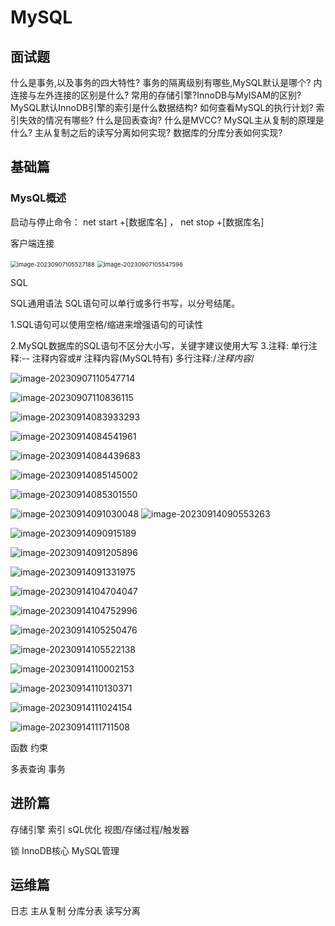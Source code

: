 # MySQL

## 面试题

什么是事务,以及事务的四大特性?
事务的隔离级别有哪些,MySQL默认是哪个?
内连接与左外连接的区别是什么?
常用的存储引擎?InnoDB与MyISAM的区别?
MySQL默认InnoDB引擎的索引是什么数据结构?
如何查看MySQL的执行计划?
索引失效的情况有哪些?
什么是回表查询?
什么是MVCC?
MySQL主从复制的原理是什么?
主从复制之后的读写分离如何实现?
数据库的分库分表如何实现?



## 基础篇

### MysQL概述

启动与停止命令： net start  +[数据库名] ， net stop  +[数据库名]

客户端连接

<img src="C:\Users\xie\AppData\Roaming\Typora\typora-user-images\image-20230907105527188.png" alt="image-20230907105527188" style="zoom: 67%;" />

<img src="C:\Users\xie\AppData\Roaming\Typora\typora-user-images\image-20230907105547596.png" alt="image-20230907105547596" style="zoom: 67%;" />





SQL

SQL通用语法
SQL语句可以单行或多行书写，以分号结尾。

1.SQL语句可以使用空格/缩进来增强语句的可读性

2.MySQL数据库的SQL语句不区分大小写，关键字建议使用大写
3.注释:
单行注释:-- 注释内容或# 注释内容(MySQL特有)
多行注释:/*注释内容*/

![image-20230907110547714](C:\Users\xie\AppData\Roaming\Typora\typora-user-images\image-20230907110547714.png)

![image-20230907110836115](C:\Users\xie\AppData\Roaming\Typora\typora-user-images\image-20230914093144252.png)

![image-20230914083933293](C:\Users\xie\AppData\Roaming\Typora\typora-user-images\image-20230914083933293.png)

![image-20230914084541961](C:\Users\xie\AppData\Roaming\Typora\typora-user-images\image-20230914084541961.png)



![image-20230914084439683](C:\Users\xie\AppData\Roaming\Typora\typora-user-images\image-20230914084439683.png)



![image-20230914085145002](C:\Users\xie\AppData\Roaming\Typora\typora-user-images\image-20230914085145002.png)

![image-20230914085301550](C:\Users\xie\AppData\Roaming\Typora\typora-user-images\image-20230914085301550.png)



![image-20230914091030048](C:\Users\xie\AppData\Roaming\Typora\typora-user-images\image-20230914091030048.png) ![image-20230914090553263](C:\Users\xie\AppData\Roaming\Typora\typora-user-images\image-20230914090553263.png)





![image-20230914090915189](C:\Users\xie\AppData\Roaming\Typora\typora-user-images\image-20230914090915189.png)

![image-20230914091205896](C:\Users\xie\AppData\Roaming\Typora\typora-user-images\image-20230914091205896.png)

![image-20230914091331975](C:\Users\xie\AppData\Roaming\Typora\typora-user-images\image-20230914091331975.png)

![image-20230914104704047](C:\Users\xie\AppData\Roaming\Typora\typora-user-images\image-20230914104704047.png)

![image-20230914104752996](C:\Users\xie\AppData\Roaming\Typora\typora-user-images\image-20230914104752996.png)

![image-20230914105250476](C:\Users\xie\AppData\Roaming\Typora\typora-user-images\image-20230914105250476.png)

![image-20230914105522138](C:\Users\xie\AppData\Roaming\Typora\typora-user-images\image-20230914105522138.png)

![image-20230914110002153](C:\Users\xie\AppData\Roaming\Typora\typora-user-images\image-20230914110002153.png)



![image-20230914110130371](C:\Users\xie\AppData\Roaming\Typora\typora-user-images\image-20230914110130371.png)



![image-20230914111024154](C:\Users\xie\AppData\Roaming\Typora\typora-user-images\image-20230914111024154.png)



![image-20230914111711508](C:\Users\xie\AppData\Roaming\Typora\typora-user-images\image-20230914111711508.png)

































函数
约束

多表查询
事务

## 进阶篇

存储引擎
索引
sQL优化
视图/存储过程/触发器

锁
InnoDB核心
MySQL管理

## 运维篇

日志
主从复制
分库分表
读写分离

















































































